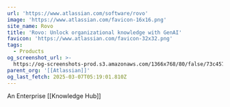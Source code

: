 ```yaml
---
url: 'https://www.atlassian.com/software/rovo'
image: 'https://www.atlassian.com/favicon-16x16.png'
site_name: Rovo
title: 'Rovo: Unlock organizational knowledge with GenAI'
favicon: 'https://www.atlassian.com/favicon-32x32.png'
tags:
  - Products
og_screenshot_url: >-
  https://og-screenshots-prod.s3.amazonaws.com/1366x768/80/false/73c4578da1dbc727ab4322cca9c1046f0621ab1cc7c7962a36caf6c68e607d9f.jpeg
parent_org: '[[Atlassian]]'
og_last_fetch: 2025-03-07T05:19:01.810Z
---
```

An Enterprise [[Knowledge Hub]]

